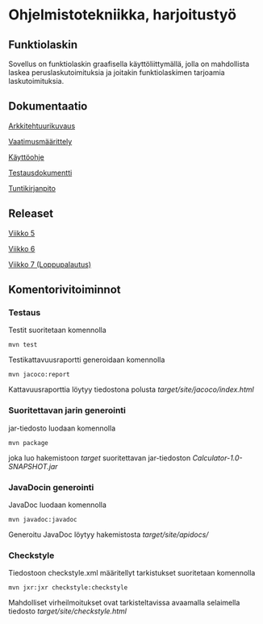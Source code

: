# Ohjelmistotekniikka, harjoitustyö
## Funktiolaskin

Sovellus on funktiolaskin graafisella käyttöliittymällä, jolla on mahdollista laskea peruslaskutoimituksia ja joitakin funktiolaskimen tarjoamia laskutoimituksia.
## Dokumentaatio

[Arkkitehtuurikuvaus](https://github.com/alanenpa/ot-harjoitustyo/blob/master/dokumentaatio/arkkitehtuuri.md)

[Vaatimusmäärittely](https://github.com/alanenpa/ot-harjoitustyo/blob/master/dokumentaatio/vaatimusmaarittely.md)

[Käyttöohje](https://github.com/alanenpa/ot-harjoitustyo/blob/master/dokumentaatio/kayttoohje.md)

[Testausdokumentti](https://github.com/alanenpa/ot-harjoitustyo/blob/master/dokumentaatio/testaus.md)

[Tuntikirjanpito](https://github.com/alanenpa/ot-harjoitustyo/blob/master/dokumentaatio/tuntikirjanpito.md)



## Releaset

[Viikko 5](https://github.com/alanenpa/ot-harjoitustyo/releases/tag/viikko5)

[Viikko 6](https://github.com/alanenpa/ot-harjoitustyo/releases/tag/viikko6)

[Viikko 7 (Loppupalautus)](https://github.com/alanenpa/ot-harjoitustyo/releases/tag/viikko7)

## Komentorivitoiminnot

### Testaus

Testit suoritetaan komennolla
~~~
mvn test
~~~
Testikattavuusraportti generoidaan komennolla
~~~
mvn jacoco:report
~~~
Kattavuusraporttia löytyy tiedostona polusta *target/site/jacoco/index.html*

### Suoritettavan jarin generointi

jar-tiedosto luodaan komennolla
~~~
mvn package
~~~
joka luo hakemistoon *target* suoritettavan jar-tiedoston *Calculator-1.0-SNAPSHOT.jar*

### JavaDocin generointi

JavaDoc luodaan komennolla
~~~
mvn javadoc:javadoc
~~~
Generoitu JavaDoc löytyy hakemistosta *target/site/apidocs/*

### Checkstyle

Tiedostoon checkstyle.xml määritellyt tarkistukset suoritetaan komennolla
~~~
mvn jxr:jxr checkstyle:checkstyle
~~~
Mahdolliset virheilmoitukset ovat tarkisteltavissa avaamalla selaimella tiedosto *target/site/checkstyle.html*

